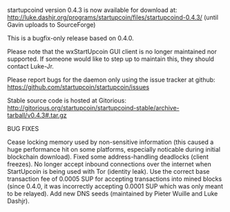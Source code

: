 startupcoind version 0.4.3 is now available for download at:
http://luke.dashjr.org/programs/startupcoin/files/startupcoind-0.4.3/ (until Gavin uploads to SourceForge)

This is a bugfix-only release based on 0.4.0.

Please note that the wxStartUpcoin GUI client is no longer maintained nor supported. If someone would like to step up to maintain this, they should contact Luke-Jr.

Please report bugs for the daemon only using the issue tracker at github:
https://github.com/startupcoin/startupcoin/issues

Stable source code is hosted at Gitorious:
http://gitorious.org/startupcoin/startupcoind-stable/archive-tarball/v0.4.3#.tar.gz

BUG FIXES

Cease locking memory used by non-sensitive information (this caused a huge performance hit on some platforms, especially noticable during initial blockchain download).
Fixed some address-handling deadlocks (client freezes).
No longer accept inbound connections over the internet when StartUpcoin is being used with Tor (identity leak).
Use the correct base transaction fee of 0.0005 SUP for accepting transactions into mined blocks (since 0.4.0, it was incorrectly accepting 0.0001 SUP which was only meant to be relayed).
Add new DNS seeds (maintained by Pieter Wuille and Luke Dashjr).

